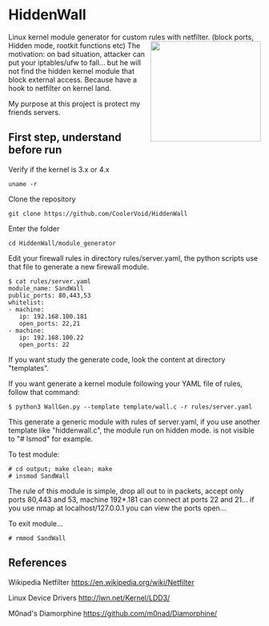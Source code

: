 # HiddenWall
Linux kernel module generator for custom rules with netfilter. (block ports, Hidden mode, rootkit functions etc)
<img align="right" width="220" height="200" src="https://github.com/CoolerVoid/HiddenWall/blob/master/doc/wall.png">
The motivation: on bad situation, attacker can put your iptables/ufw to fall... but he will not find the hidden kernel module that block external access. Because have a hook to netfilter on kernel land.

My purpose at this project is protect my friends servers.


First step, understand before run
--

Verify if the kernel is 3.x or 4.x
```
uname -r
```

Clone the repository
```
git clone https://github.com/CoolerVoid/HiddenWall
```

Enter the folder
```
cd HiddenWall/module_generator
```

Edit your firewall rules in directory  rules/server.yaml, the python scripts use that file to generate a new firewall module.

```
$ cat rules/server.yaml
module_name: SandWall
public_ports: 80,443,53
whitelist: 
- machine: 
   ip: 192.168.100.181
   open_ports: 22,21
- machine:
   ip: 192.168.100.22
   open_ports: 22
```

If you want study the generate code, look the content at directory "templates".

If you want generate a kernel module following your YAML file of rules, follow that command:

```
$ python3 WallGen.py --template template/wall.c -r rules/server.yaml
```
This generate a generic module with rules of server.yaml, if you use another template like "hiddenwall.c", the module run on hidden mode.
is not visible to "# lsmod" for example.

To test module:
```
# cd output; make clean; make
# insmod SandWall
```
The rule of this module is simple, drop all out to in packets, accept only ports 80,443 and 53, machine 192*.181 can connect at ports 22 and 21...
if you use nmap at localhost/127.0.0.1 you can view the ports open...

To exit module...

```
# rmmod SandWall
```



References
--
Wikipedia Netfilter
https://en.wikipedia.org/wiki/Netfilter

Linux Device Drivers
http://lwn.net/Kernel/LDD3/


M0nad's Diamorphine
https://github.com/m0nad/Diamorphine/
